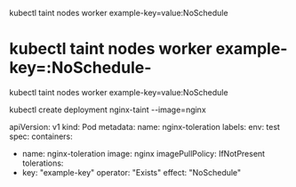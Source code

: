 kubectl taint nodes worker example-key=value:NoSchedule 

# kubectl taint nodes worker example-key=:NoSchedule- 

kubectl taint nodes worker example-key=value:NoSchedule 

kubectl create deployment nginx-taint --image=nginx 


apiVersion: v1
kind: Pod
metadata:
  name: nginx-toleration
  labels: 
    env: test
spec:
  containers:
  - name: nginx-toleration
    image: nginx
    imagePullPolicy: IfNotPresent
  tolerations:
  - key: "example-key"
    operator: "Exists"
    effect: "NoSchedule"
